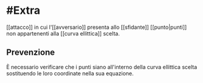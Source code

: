 # #Extra

[[attacco]] in cui l'[[avversario]] presenta allo [[sfidante]] [[punto|punti]] non appartenenti alla [[curva ellittica]] scelta.

## Prevenzione

È necessario verificare che i punti siano all'interno della curva ellittica scelta sostituendo le loro coordinate nella sua equazione.

